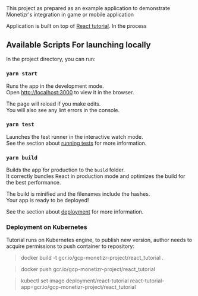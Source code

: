 ##
This project as prepared as an example application to demonstrate Monetizr's integration in game or mobile application

Application is built on top of [React tutorial](https://reactjs.org/tutorial/tutorial.html).
In the process

## Available Scripts For launching locally

In the project directory, you can run:

### `yarn start`

Runs the app in the development mode.<br />
Open [http://localhost:3000](http://localhost:3000) to view it in the browser.

The page will reload if you make edits.<br />
You will also see any lint errors in the console.

### `yarn test`

Launches the test runner in the interactive watch mode.<br />
See the section about [running tests](https://facebook.github.io/create-react-app/docs/running-tests) for more information.

### `yarn build`

Builds the app for production to the `build` folder.<br />
It correctly bundles React in production mode and optimizes the build for the best performance.

The build is minified and the filenames include the hashes.<br />
Your app is ready to be deployed!

See the section about [deployment](https://facebook.github.io/create-react-app/docs/deployment) for more information.


### Deployment on Kubernetes
Tutorial runs on Kubernetes engine, to publish new version, author needs to acquire permissions to push container to repository:

> docker build -t gcr.io/gcp-monetizr-project/react_tutorial .

> docker push gcr.io/gcp-monetizr-project/react_tutorial

> kubectl set image deployment/react-tutorial react-tutorial-app=gcr.io/gcp-monetizr-project/react_tutorial
